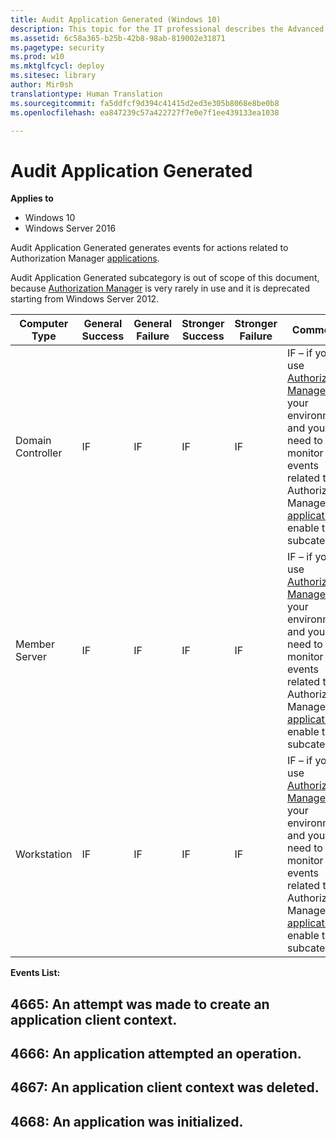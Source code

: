 ```yaml
---
title: Audit Application Generated (Windows 10)
description: This topic for the IT professional describes the Advanced Security Audit policy setting, Audit Application Generated, which determines whether the operating system generates audit events when applications attempt to use the Windows Auditing application programming interfaces (APIs).
ms.assetid: 6c58a365-b25b-42b8-98ab-819002e31871
ms.pagetype: security
ms.prod: w10
ms.mktglfcycl: deploy
ms.sitesec: library
author: Mir0sh
translationtype: Human Translation
ms.sourcegitcommit: fa5ddfcf9d394c41415d2ed3e305b8068e8be0b8
ms.openlocfilehash: ea847239c57a422727f7e0e7f1ee439133ea1038

---
```


# Audit Application Generated

**Applies to**
-   Windows 10
-   Windows Server 2016


Audit Application Generated generates events for actions related to Authorization Manager [applications](https://technet.microsoft.com/en-us/library/cc770563.aspx).

Audit Application Generated subcategory is out of scope of this document, because [Authorization Manager](https://technet.microsoft.com/en-us/library/cc726036.aspx) is very rarely in use and it is deprecated starting from Windows Server 2012.

| Computer Type     | General Success | General Failure | Stronger Success | Stronger Failure | Comments                                                                                                                                                                                                                                                                                   |
|-------------------|-----------------|-----------------|------------------|------------------|--------------------------------------------------------------------------------------------------------------------------------------------------------------------------------------------------------------------------------------------------------------------------------------------|
| Domain Controller | IF              | IF              | IF               | IF               | IF – if you use [Authorization Manager](https://technet.microsoft.com/en-us/library/cc726036.aspx) in your environment and you need to monitor events related to Authorization Manager [applications](https://technet.microsoft.com/en-us/library/cc770563.aspx), enable this subcategory. |
| Member Server     | IF              | IF              | IF               | IF               | IF – if you use [Authorization Manager](https://technet.microsoft.com/en-us/library/cc726036.aspx) in your environment and you need to monitor events related to Authorization Manager [applications](https://technet.microsoft.com/en-us/library/cc770563.aspx), enable this subcategory. |
| Workstation       | IF              | IF              | IF               | IF               | IF – if you use [Authorization Manager](https://technet.microsoft.com/en-us/library/cc726036.aspx) in your environment and you need to monitor events related to Authorization Manager [applications](https://technet.microsoft.com/en-us/library/cc770563.aspx), enable this subcategory. |

**Events List:**

## 4665: An attempt was made to create an application client context.

## 4666: An application attempted an operation.

## 4667: An application client context was deleted.

## 4668: An application was initialized.




<!--HONumber=Jun16_HO4-->


